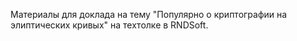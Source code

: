 Материалы для доклада на тему "Популярно о криптографии на элиптических кривых" на техтолке в RNDSoft.
